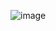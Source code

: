 ![image](https://user-images.githubusercontent.com/59414764/111043155-60d42f00-8484-11eb-9755-e59af63b7b8e.png)
